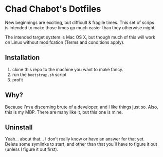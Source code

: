 # Chad Chabot's Dotfiles

New beginnings are exciting, but difficult & fragile times.
This set of scrips is intended to make those times go much easier than they otherwise might.

The intended target system is Mac OS X, but though much  of this will work on Linux
without modifcation (Terms and conditions apply).

## Installation

1. clone this repo to the machine you want to make fancy.
2. run the `bootstrap.sh` script
3. profit

## Why?

Because I'm a discerning brute of a developer, and I like things just so.
Also, this is my MBP. There are many like it, but this one is mine.

## Uninstall

Yeah… about that… I don't really know or have an answer for that yet.
Delete some symlinks to start, and other than that you'll have to figure it out
(unless I figure it out first).
